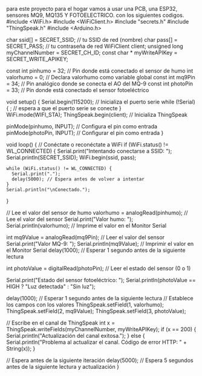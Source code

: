 para este proyecto para el hogar vamos a usar una PCB, una ESP32, sensores MQ9, MQ135 Y FOTOELECTRICO. con los siguientes codigos.
#include <WiFi.h>
#include <WiFiClient.h>
#include "secrets.h"
#include "ThingSpeak.h"
#include <Arduino.h>

char ssid[] = SECRET_SSID;   // tu SSID de red (nombre) 
char pass[] = SECRET_PASS;   // tu contraseña de red
WiFiClient client;
unsigned long myChannelNumber = SECRET_CH_ID;
const char * myWriteAPIKey = SECRET_WRITE_APIKEY;

const int pinhumo = 32; // Pin donde está conectado el sensor de humo
int valorhumo = 0;      // Declara valorhumo como variable global
const int mq9Pin = 34; // Pin analógico donde se conecta el AO del MQ-9
const int photoPin = 33; // Pin donde está conectado el sensor fotoeléctrico

void setup() {
  Serial.begin(115200);  // Inicializa el puerto serie
  while (!Serial) {
    ; // espera a que el puerto serie se conecte
  }  
  WiFi.mode(WIFI_STA);
  ThingSpeak.begin(client);  // Inicializa ThingSpeak

  pinMode(pinhumo, INPUT); // Configura el pin como entrada
  pinMode(photoPin, INPUT); // Configurar el pin como entrada
}

void loop() {
  // Conéctate o reconéctate a WiFi
  if (WiFi.status() != WL_CONNECTED) {
    Serial.print("Intentando conectarse a SSID: ");
    Serial.println(SECRET_SSID);
    WiFi.begin(ssid, pass);
    
    while (WiFi.status() != WL_CONNECTED) {
      Serial.print(".");
      delay(5000); // Espera antes de volver a intentar
    }
    Serial.println("\nConectado.");
  }

  // Lee el valor del sensor de humo
  valorhumo = analogRead(pinhumo); // Lee el valor del sensor
  Serial.print("Valor humo: ");
  Serial.println(valorhumo); // Imprime el valor en el Monitor Serial

  int mq9Value = analogRead(mq9Pin); // Leer el valor del sensor
  Serial.print("Valor MQ-9: ");
  Serial.println(mq9Value); // Imprimir el valor en el Monitor Serial
  delay(1000); // Esperar 1 segundo antes de la siguiente lectura
  
  int photoValue = digitalRead(photoPin); // Leer el estado del sensor (0 o 1)
  
  Serial.print("Estado del sensor fotoeléctrico: ");
  Serial.println(photoValue == HIGH ? "Luz detectada" : "Sin luz");

  delay(1000); // Esperar 1 segundo antes de la siguiente lectura
  // Establece los campos con los valores
  ThingSpeak.setField(1, valorhumo);
  ThingSpeak.setField(2, mq9Value);
  ThingSpeak.setField(3, photoValue);
  
  // Escribe en el canal de ThingSpeak
  int x = ThingSpeak.writeFields(myChannelNumber, myWriteAPIKey);
  if (x == 200) {
    Serial.println("Actualización del canal exitosa.");
  } else {
    Serial.println("Problema al actualizar el canal. Código de error HTTP: " + String(x));
  }
  
  // Espera antes de la siguiente iteración
  delay(5000); // Espera 5 segundos antes de la siguiente lectura y actualización
}
